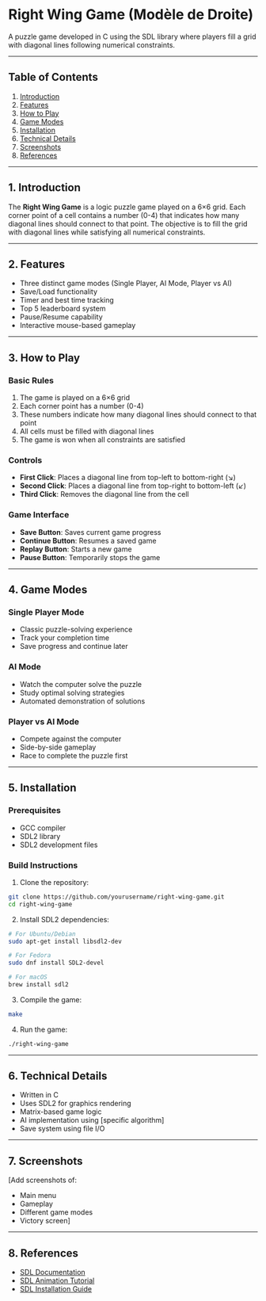 # Right Wing Game (Modèle de Droite)

A puzzle game developed in C using the SDL library where players fill a grid with diagonal lines following numerical constraints.

---

## Table of Contents

1. [Introduction](#introduction)
2. [Features](#features)
3. [How to Play](#how-to-play)
4. [Game Modes](#game-modes)
5. [Installation](#installation)
6. [Technical Details](#technical-details)
7. [Screenshots](#screenshots)
8. [References](#references)

---

## 1. Introduction

The **Right Wing Game** is a logic puzzle game played on a 6×6 grid. Each corner point of a cell contains a number (0-4) that indicates how many diagonal lines should connect to that point. The objective is to fill the grid with diagonal lines while satisfying all numerical constraints.

---

## 2. Features

- Three distinct game modes (Single Player, AI Mode, Player vs AI)
- Save/Load functionality
- Timer and best time tracking
- Top 5 leaderboard system
- Pause/Resume capability
- Interactive mouse-based gameplay

---

## 3. How to Play

### Basic Rules
1. The game is played on a 6×6 grid
2. Each corner point has a number (0-4)
3. These numbers indicate how many diagonal lines should connect to that point
4. All cells must be filled with diagonal lines
5. The game is won when all constraints are satisfied

### Controls
- **First Click**: Places a diagonal line from top-left to bottom-right (↘)
- **Second Click**: Places a diagonal line from top-right to bottom-left (↙)
- **Third Click**: Removes the diagonal line from the cell

### Game Interface
- **Save Button**: Saves current game progress
- **Continue Button**: Resumes a saved game
- **Replay Button**: Starts a new game
- **Pause Button**: Temporarily stops the game

---

## 4. Game Modes

### Single Player Mode
- Classic puzzle-solving experience
- Track your completion time
- Save progress and continue later

### AI Mode
- Watch the computer solve the puzzle
- Study optimal solving strategies
- Automated demonstration of solutions

### Player vs AI Mode
- Compete against the computer
- Side-by-side gameplay
- Race to complete the puzzle first

---

## 5. Installation

### Prerequisites
- GCC compiler
- SDL2 library
- SDL2 development files

### Build Instructions
1. Clone the repository:
```bash
git clone https://github.com/yourusername/right-wing-game.git
cd right-wing-game
```

2. Install SDL2 dependencies:

```bash
# For Ubuntu/Debian
sudo apt-get install libsdl2-dev

# For Fedora
sudo dnf install SDL2-devel

# For macOS
brew install sdl2
```

3. Compile the game:

```bash
make
```

4. Run the game:

```bash
./right-wing-game
```

---

## 6. Technical Details

- Written in C
- Uses SDL2 for graphics rendering
- Matrix-based game logic
- AI implementation using [specific algorithm]
- Save system using file I/O

---

## 7. Screenshots

[Add screenshots of:
- Main menu
- Gameplay
- Different game modes
- Victory screen]

---

## 8. References

- [SDL Documentation](https://wiki.libsdl.org/)
- [SDL Animation Tutorial](http://sdz.tdct.org/sdz/les-animations-optimisees-avec-sdl.html)
- [SDL Installation Guide](http://alexandre-laurent.developpez.com/tutoriels/sdl-2/installation-et-configuration/)
